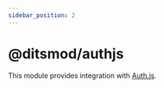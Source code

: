 ```yaml
---
sidebar_position: 2
---
```


# @ditsmod/authjs

This module provides integration with [Auth.js][1].


[1]: https://authjs.dev/
